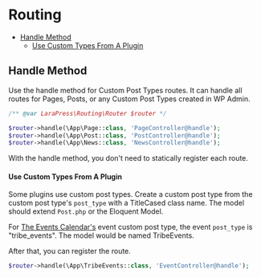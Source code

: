 # Routing

- [Handle Method](#handle-method)
    - [Use Custom Types From A Plugin](#use-custom-types-from-a-plugin)

## Handle Method

Use the handle method for Custom Post Types routes. It can handle all routes for Pages, Posts, or any Custom Post Types created in WP Admin.

```php
/** @var LaraPress\Routing\Router $router */

$router->handle(\App\Page::class, 'PageController@handle');
$router->handle(\App\Post::class, 'PostController@handle');
$router->handle(\App\News::class, 'NewsController@handle');
```

With the handle method, you don't need to statically register each route.

#### Use Custom Types From A Plugin

Some plugins use custom post types. Create a custom post type from the custom post type's `post_type` with a TitleCased class name. The model should extend `Post.php` or the Eloquent Model.

For [The Events Calendar's](https://theeventscalendar.com/) event custom post type, the event `post_type` is "tribe_events". The model would be named TribeEvents.

After that, you can register the route.

 ```php
 $router->handle(\App\TribeEvents::class, 'EventController@handle');
 ```
